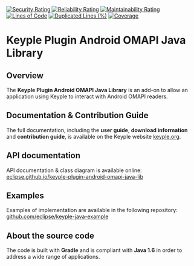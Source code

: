 [![Security Rating](https://sonarcloud.io/api/project_badges/measure?project=eclipse_keyple-plugin-android-omapi-java-lib&metric=security_rating)](https://sonarcloud.io/summary/new_code?id=eclipse_keyple-plugin-android-omapi-java-lib)
[![Reliability Rating](https://sonarcloud.io/api/project_badges/measure?project=eclipse_keyple-plugin-android-omapi-java-lib&metric=reliability_rating)](https://sonarcloud.io/summary/new_code?id=eclipse_keyple-plugin-android-omapi-java-lib)
[![Maintainability Rating](https://sonarcloud.io/api/project_badges/measure?project=eclipse_keyple-plugin-android-omapi-java-lib&metric=sqale_rating)](https://sonarcloud.io/summary/new_code?id=eclipse_keyple-plugin-android-omapi-java-lib)
[![Lines of Code](https://sonarcloud.io/api/project_badges/measure?project=eclipse_keyple-plugin-android-omapi-java-lib&metric=ncloc)](https://sonarcloud.io/summary/new_code?id=eclipse_keyple-plugin-android-omapi-java-lib)
[![Duplicated Lines (%)](https://sonarcloud.io/api/project_badges/measure?project=eclipse_keyple-plugin-android-omapi-java-lib&metric=duplicated_lines_density)](https://sonarcloud.io/summary/new_code?id=eclipse_keyple-plugin-android-omapi-java-lib)
[![Coverage](https://sonarcloud.io/api/project_badges/measure?project=eclipse_keyple-plugin-android-omapi-java-lib&metric=coverage)](https://sonarcloud.io/summary/new_code?id=eclipse_keyple-plugin-android-omapi-java-lib)

# Keyple Plugin Android OMAPI Java Library

## Overview

The **Keyple Plugin Android OMAPI Java Library** is an add-on to allow an application using Keyple to interact with Android OMAPI readers.

## Documentation & Contribution Guide

The full documentation, including the **user guide**, **download information** and **contribution guide**, is available on the Keyple website [keyple.org](https://keyple.org).

## API documentation

API documentation & class diagram is available online: [eclipse.github.io/keyple-plugin-android-omapi-java-lib](https://eclipse.github.io/keyple-plugin-android-omapi-java-lib)

## Examples

Examples of implementation are available in the following repository: [github.com/eclipse/keyple-java-example](https://github.com/eclipse/keyple-java-example)

## About the source code

The code is built with **Gradle** and is compliant with **Java 1.6** in order to address a wide range of applications.